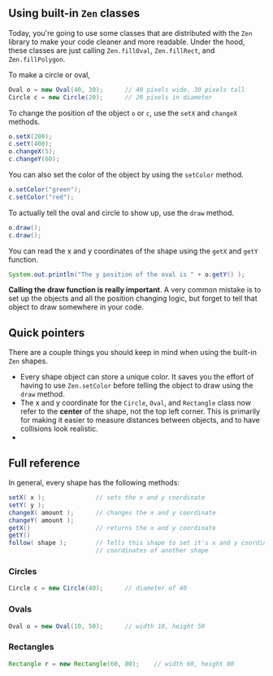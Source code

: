 ## Using built-in `Zen` classes

Today, you're going to use some classes that are distributed with the `Zen` library to make your code cleaner and more readable. Under the hood, these classes are just calling `Zen.fillOval`, `Zen.fillRect`, and `Zen.fillPolygon`.

To make a circle or oval,
```java
Oval o = new Oval(40, 30); 		// 40 pixels wide, 30 pixels tall
Circle c = new Circle(20);		// 20 pixels in diameter
```

To change the position of the object `o` or `c`, use the `setX` and `changeX` methods.
```java
o.setX(200);
c.setY(400);
o.changeX(5);
c.changeY(60);
```

You can also set the color of the object by using the `setColor` method.
```java
o.setColor("green");
c.setColor("red");
```

To actually tell the oval and circle to show up, use the `draw` method.
```java
o.draw();
c.draw();
```

You can read the x and y coordinates of the shape using the `getX` and `getY` function.
```java
System.out.println("The y position of the oval is " + o.getY() );
```

**Calling the draw function is really important**. A very common mistake is to set up the objects and all the position changing logic, but forget to tell that object to draw somewhere in your code.

## Quick pointers

There are a couple things you should keep in mind when using the built-in `Zen` shapes.
 - Every shape object can store a unique color. It saves you the effort of having to use `Zen.setColor` before telling the object to draw using the `draw` method.
 - The x and y coordinate for the `Circle`, `Oval`, and `Rectangle` class now refer to the **center** of the shape, not the top left corner. This is primarily for making it easier to measure distances between objects, and to have collisions look realistic.
 - 

## Full reference

In general, every shape has the following methods:
```java
setX( x );				// sets the x and y coordinate
setY( y );
changeX( amount );		// changes the x and y coordinate
changeY( amount );
getX()					// returns the x and y coordinate
getY()					
follow( shape ); 		// Tells this shape to set it's x and y coordinate to the
						// coordinates of another shape
```

### Circles
```java
Circle c = new Circle(40);		// diameter of 40
```

### Ovals
```java
Oval o = new Oval(10, 50);		// width 10, height 50
```

### Rectangles
```java
Rectangle r = new Rectangle(60, 80); 	// width 60, height 80
```







